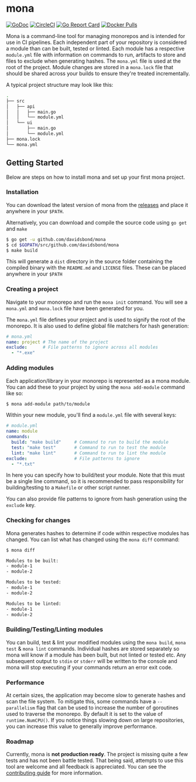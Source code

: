 # mona

[![GoDoc](https://godoc.org/github.com/davidsbond/mona?status.svg)](http://godoc.org/github.com/davidsbond/mona)
[![CircleCI](https://circleci.com/gh/davidsbond/mona/tree/master.svg?style=shield)](https://circleci.com/gh/davidsbond/mona/tree/master)
[![Go Report Card](https://goreportcard.com/badge/github.com/davidsbond/mona)](https://goreportcard.com/report/github.com/davidsbond/mona)
[![Docker Pulls](https://img.shields.io/docker/pulls/davidsbond/mona.svg)](https://hub.docker.com/r/davidsbond/mona)

Mona is a command-line tool for managing monorepos and is intended for use in CI pipelines. Each independent part of your repository is considered a module than can be built, tested or linted. Each module has a respective `module.yml` file with information on commands to run, artifacts to store and files to exclude when generating hashes. The `mona.yml` file is used at the root of the project. Module changes are stored in a `mona.lock` file that should be shared across your builds to ensure they're treated incrementally.

A typical project structure may look like this:

```bash
.
├── src
│   ├── api
│   │   ├── main.go
│   │   └── module.yml
│   └── ui
│       ├── main.go
│       └── module.yml
├── mona.lock
└── mona.yml

```

## Getting Started

Below are steps on how to install mona and set up your first mona project.

### Installation

You can download the latest version of mona from the [releases](https://github.com/davidsbond/mona/releases) and place it anywhere
in your `$PATH`.

Alternatively, you can download and compile the source code using `go get` and `make`

```bash
$ go get -u github.com/davidsbond/mona
$ cd $GOPATH/src/github.com/davidsbond/mona
$ make build
```

This will generate a `dist` directory in the source folder containing the compiled binary with the `README.md` and `LICENSE` files. These can be placed anywhere in your `$PATH`

### Creating a project

Navigate to your monorepo and run the `mona init` command. You will see a `mona.yml` and `mona.lock` file have been generated for you.

The `mona.yml` file defines your project and is used to signify the root of the monorepo. It is also used to define global file matchers for hash generation:

```yaml
# mona.yml
name: project # The name of the project
exclude:      # File patterns to ignore across all modules
  - "*.exe"
```

### Adding modules

Each application/library in your monorepo is represented as a mona module. You can add these to your project by using the `mona add-module` command like so:

```bash
$ mona add-module path/to/module
```

Within your new module, you'll find a `module.yml` file with several keys:

```yaml
# module.yml
name: module
commands:
  build: "make build"     # Command to run to build the module
  test: "make test"       # Command to run to test the module
  lint: "make lint"       # Command to run to lint the module
exclude:                  # File patterns to ignore
  - "*.txt"
```

In here you can specify how to build/test your module. Note that this must be a single line command, so it is recommended to pass responsibility for building/testing to a `Makefile` or other script runner.

You can also provide file patterns to ignore from hash generation using the `exclude` key.

### Checking for changes

Mona generates hashes to determine if code within respective modules has changed. You can list what has changed using the `mona diff` command:

```bash
$ mona diff

Modules to be built:
- module-1
- module-2

Modules to be tested:
- module-1
- module-2

Modules to be linted:
- module-1
- module-2
```

### Building/Testing/Linting modules

You can build, test & lint your modified modules using the `mona build`, `mona test` & `mona lint` commands. Individual hashes are stored separately so mona will know if a module has been built, but not linted or tested etc. Any subsequent output to `stdin` or `stderr` will be written to the console and mona will stop executing if your commands return an error exit code.

### Performance

At certain sizes, the application may become slow to generate hashes and scan the file system. To mitigate this, some commands have a `--parallelism` flag that can be used to increase the number of goroutines used to traverse the monorepo. By default it is set to the value of `runtime.NumCPU()`. If you notice things slowing down on large repositories, you can increase this value to generally improve performance.

### Roadmap

Currently, mona is **not production ready**. The project is missing quite a few tests and has not been battle tested. That being said, attempts to use this tool are welcome and all feedback is appreciated. You can see the [contributing guide](CONTRIBUTING.md) for more information.
